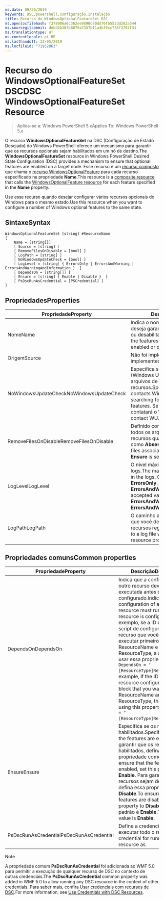 ```yaml
---
ms.date: 09/20/2019
keywords: DSC,powershell,configuração,instalação
title: Recurso do WindowsOptionalFeatureSet DSC
ms.openlocfilehash: f378006a6c362ee9890d70dd76fb552dd262a544
ms.sourcegitcommit: debd2b38fb8070a7357bf1a4bf9cc736f3702f31
ms.translationtype: HT
ms.contentlocale: pt-BR
ms.lasthandoff: 12/05/2019
ms.locfileid: "71952863"
---
```

# <a name="dsc-windowsoptionalfeatureset-resource"></a><span data-ttu-id="4d538-103">Recurso do WindowsOptionalFeatureSet DSC</span><span class="sxs-lookup"><span data-stu-id="4d538-103">DSC WindowsOptionalFeatureSet Resource</span></span>

> <span data-ttu-id="4d538-104">Aplica-se a: Windows PowerShell 5.x</span><span class="sxs-lookup"><span data-stu-id="4d538-104">Applies To: Windows PowerShell 5.x</span></span>

<span data-ttu-id="4d538-105">O recurso **WindowsOptionalFeatureSet** na DSC (Configuração de Estado Desejado) do Windows PowerShell oferece um mecanismo para garantir que os recursos opcionais sejam habilitados em um nó de destino.</span><span class="sxs-lookup"><span data-stu-id="4d538-105">The **WindowsOptionalFeatureSet** resource in Windows PowerShell Desired State Configuration (DSC) provides a mechanism to ensure that optional features are enabled on a target node.</span></span> <span data-ttu-id="4d538-106">Esse recurso é um [recurso composto](../../../resources/authoringResourceComposite.md) que chama o [recurso WindowsOptionalFeature](windowsOptionalFeatureResource.md) para cada recurso especificado na propriedade **Name**.</span><span class="sxs-lookup"><span data-stu-id="4d538-106">This resource is a [composite resource](../../../resources/authoringResourceComposite.md) that calls the [WindowsOptionalFeature resource](windowsOptionalFeatureResource.md) for each feature specified in the **Name** property.</span></span>

<span data-ttu-id="4d538-107">Use esse recurso quando desejar configurar vários recursos opcionais do Windows para o mesmo estado.</span><span class="sxs-lookup"><span data-stu-id="4d538-107">Use this resource when you want to configure a number of Windows optional features to the same state.</span></span>

## <a name="syntax"></a><span data-ttu-id="4d538-108">Sintaxe</span><span class="sxs-lookup"><span data-stu-id="4d538-108">Syntax</span></span>

```Syntax
WindowsOptionalFeatureSet [string] #ResourceName
{
    Name = [string[]]
    [ Source = [string] ]
    [ RemoveFilesOnDisable = [bool] ]
    [ LogPath = [string] ]
    [ NoWindowsUpdateCheck = [bool] ]
    [ LogLevel = [string] { ErrorsOnly | ErrorsAndWarning | ErrorsAndWarningAndInformation }  ]
    [ DependsOn = [string[]] ]
    [ Ensure = [string] { Enable | Disable }  ]
    [ PsDscRunAsCredential = [PSCredential] ]
}
```

## <a name="properties"></a><span data-ttu-id="4d538-109">Propriedades</span><span class="sxs-lookup"><span data-stu-id="4d538-109">Properties</span></span>

|<span data-ttu-id="4d538-110">Propriedade</span><span class="sxs-lookup"><span data-stu-id="4d538-110">Property</span></span> |<span data-ttu-id="4d538-111">Descrição</span><span class="sxs-lookup"><span data-stu-id="4d538-111">Description</span></span> |
|---|---|
|<span data-ttu-id="4d538-112">Nome</span><span class="sxs-lookup"><span data-stu-id="4d538-112">Name</span></span> |<span data-ttu-id="4d538-113">Indica o nome dos recursos que você deseja garantir que estejam habilitados ou desabilitados.</span><span class="sxs-lookup"><span data-stu-id="4d538-113">Indicates the name of the features that you want to ensure are enabled or disabled.</span></span> |
|<span data-ttu-id="4d538-114">Origem</span><span class="sxs-lookup"><span data-stu-id="4d538-114">Source</span></span> |<span data-ttu-id="4d538-115">Não foi implementado.</span><span class="sxs-lookup"><span data-stu-id="4d538-115">Not implemented.</span></span> |
|<span data-ttu-id="4d538-116">NoWindowsUpdateCheck</span><span class="sxs-lookup"><span data-stu-id="4d538-116">NoWindowsUpdateCheck</span></span> |<span data-ttu-id="4d538-117">Especifica se o DISM contata o WU (Windows Update) ao procurar os arquivos de origem para habilitar recursos.</span><span class="sxs-lookup"><span data-stu-id="4d538-117">Specifies whether DISM contacts Windows Update (WU) when searching for the source files to enable features.</span></span> <span data-ttu-id="4d538-118">Se `$true`, o DISM não contatará o WU.</span><span class="sxs-lookup"><span data-stu-id="4d538-118">If `$true`, DISM does not contact WU.</span></span> |
|<span data-ttu-id="4d538-119">RemoveFilesOnDisable</span><span class="sxs-lookup"><span data-stu-id="4d538-119">RemoveFilesOnDisable</span></span> |<span data-ttu-id="4d538-120">Definido como `$true` para remover todos os arquivos associados aos recursos quando **Ensure** está definido como **Absent**.</span><span class="sxs-lookup"><span data-stu-id="4d538-120">Set to `$true` to remove all files associated with the features when **Ensure** is set to **Absent**.</span></span> |
|<span data-ttu-id="4d538-121">LogLevel</span><span class="sxs-lookup"><span data-stu-id="4d538-121">LogLevel</span></span> |<span data-ttu-id="4d538-122">O nível máximo de saída mostrado nos logs.</span><span class="sxs-lookup"><span data-stu-id="4d538-122">The maximum output level shown in the logs.</span></span> <span data-ttu-id="4d538-123">Os valores aceitos são: **ErrorsOnly**, **ErrorsAndWarning** e **ErrorsAndWarningAndInformation**.</span><span class="sxs-lookup"><span data-stu-id="4d538-123">The accepted values are: **ErrorsOnly**, **ErrorsAndWarning**, and **ErrorsAndWarningAndInformation**.</span></span> |
|<span data-ttu-id="4d538-124">LogPath</span><span class="sxs-lookup"><span data-stu-id="4d538-124">LogPath</span></span> |<span data-ttu-id="4d538-125">O caminho até um arquivo de log em que você deseja que o provedor de recursos registre a operação.</span><span class="sxs-lookup"><span data-stu-id="4d538-125">The path to a log file where you want the resource provider to log the operation.</span></span> |

## <a name="common-properties"></a><span data-ttu-id="4d538-126">Propriedades comuns</span><span class="sxs-lookup"><span data-stu-id="4d538-126">Common properties</span></span>

|<span data-ttu-id="4d538-127">Propriedade</span><span class="sxs-lookup"><span data-stu-id="4d538-127">Property</span></span> |<span data-ttu-id="4d538-128">Descrição</span><span class="sxs-lookup"><span data-stu-id="4d538-128">Description</span></span> |
|---|---|
|<span data-ttu-id="4d538-129">DependsOn</span><span class="sxs-lookup"><span data-stu-id="4d538-129">DependsOn</span></span> |<span data-ttu-id="4d538-130">Indica que a configuração de outro recurso deve ser executada antes de ele ser configurado.</span><span class="sxs-lookup"><span data-stu-id="4d538-130">Indicates that the configuration of another resource must run before this resource is configured.</span></span> <span data-ttu-id="4d538-131">Por exemplo, se a ID do bloco de script de configuração do recurso que você deseja executar primeiro for ResourceName e seu tipo for ResourceType, a sintaxe para usar essa propriedade será `DependsOn = "[ResourceType]ResourceName"`.</span><span class="sxs-lookup"><span data-stu-id="4d538-131">For example, if the ID of the resource configuration script block that you want to run first is ResourceName and its type is ResourceType, the syntax for using this property is `DependsOn = "[ResourceType]ResourceName"`.</span></span> |
|<span data-ttu-id="4d538-132">Ensure</span><span class="sxs-lookup"><span data-stu-id="4d538-132">Ensure</span></span> |<span data-ttu-id="4d538-133">Especifica se os recursos estão habilitados.</span><span class="sxs-lookup"><span data-stu-id="4d538-133">Specifies whether the features are enabled.</span></span> <span data-ttu-id="4d538-134">Para garantir que os recursos sejam habilitados, defina essa propriedade como **Enable**.</span><span class="sxs-lookup"><span data-stu-id="4d538-134">To ensure that the features are enabled, set this property to **Enable**.</span></span> <span data-ttu-id="4d538-135">Para garantir que os recursos sejam desabilitados, defina essa propriedade como **Disable**.</span><span class="sxs-lookup"><span data-stu-id="4d538-135">To ensure that the features are disabled, set the property to **Disable**.</span></span> <span data-ttu-id="4d538-136">O valor padrão é **Enable**.</span><span class="sxs-lookup"><span data-stu-id="4d538-136">The default value is **Enable**.</span></span> |
|<span data-ttu-id="4d538-137">PsDscRunAsCredential</span><span class="sxs-lookup"><span data-stu-id="4d538-137">PsDscRunAsCredential</span></span> |<span data-ttu-id="4d538-138">Define a credencial para executar todo o recurso.</span><span class="sxs-lookup"><span data-stu-id="4d538-138">Sets the credential for running the entire resource as.</span></span> |

> [!NOTE]
> <span data-ttu-id="4d538-139">A propriedade comum **PsDscRunAsCredential** foi adicionada ao WMF 5.0 para permitir a execução de qualquer recurso de DSC no contexto de outras credenciais.</span><span class="sxs-lookup"><span data-stu-id="4d538-139">The **PsDscRunAsCredential** common property was added in WMF 5.0 to allow running any DSC resource in the context of other credentials.</span></span> <span data-ttu-id="4d538-140">Para saber mais, confira [Usar credenciais com recursos de DSC](../../../configurations/runasuser.md).</span><span class="sxs-lookup"><span data-stu-id="4d538-140">For more information, see [Use Credentials with DSC Resources](../../../configurations/runasuser.md).</span></span>